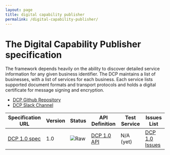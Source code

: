 ```yaml
---
layout: page
title: digital capability publisher
permalink: /digital-capability-publisher/
---
```


# The Digital Capability Publisher specification

The framework depends heavily on the ability to discover detailed service information for any given business identifier.  The DCP maintains a list of businesses, with a list of services for each business. Each service lists supported document formats and transport protocols and holds a digital certificate for message signing and encryption.

* [DCP Github Repository](https://github.com/ausdigital/metadata-publisher)
* [DCP Slack Channel](https://ausdigital.slack.com/messages/spec-dcp/)

| Specification URL | Version | Status | API Definition | Test Service | Issues List |
| ----------------- | ------- | ------ | -------------- | ------------ | -------- |
| [DCP 1.0 spec](http://metadata-publisher.readthedocs.io/) | 1.0 | ![Raw](http://rfc.unprotocols.org/spec:2/COSS/raw.svg) | [DCP 1.0 API](https://swaggerhub.com/api/ausdigital/metadata-publisher/1.0)  | N/A (yet) | [DCP 1.0 Issues](https://github.com/ausdigital/metadata-publisher/issues)    |

